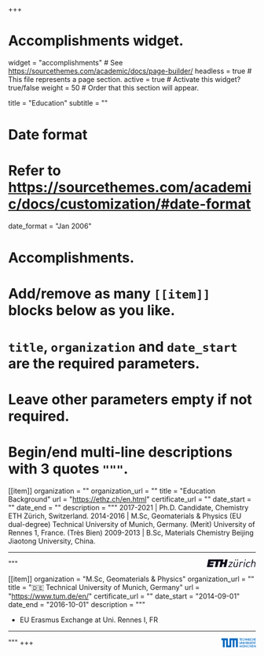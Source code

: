 +++
# Accomplishments widget.
widget = "accomplishments"  # See https://sourcethemes.com/academic/docs/page-builder/
headless = true  # This file represents a page section.
active = true  # Activate this widget? true/false
weight = 50  # Order that this section will appear.

title = "Education"
subtitle = ""

# Date format
#   Refer to https://sourcethemes.com/academic/docs/customization/#date-format
date_format = "Jan 2006"

# Accomplishments.
#   Add/remove as many `[[item]]` blocks below as you like.
#   `title`, `organization` and `date_start` are the required parameters.
#   Leave other parameters empty if not required.
#   Begin/end multi-line descriptions with 3 quotes `"""`.

[[item]]
  organization = ""
  organization_url = ""
  title = "Education Background"
  url = "https://ethz.ch/en.html"
  certificate_url = ""
  date_start = ""
  date_end = ""
  description = """
  2017-2021 | Ph.D. Candidate, Chemistry
  ETH Zürich, Switzerland.
  2014-2016 | M.Sc, Geomaterials & Physics (EU dual-degree)
  Technical University of Munich, Germany. (Merit)
  University of Rennes 1, France. (Très Bien)
  2009-2013 | B.Sc, Materials Chemistry
  Beijing Jiaotong University, China.

  ---  
 <img src="https://github.com/XuHongCN/academia/raw/master/static/img/eth.png" style="float:right" width="100px">

"""

[[item]]
  organization = "M.Sc, Geomaterials & Physics"
  organization_url = ""
  title = ":de: Technical University of Munich, Germany"
  url = "https://www.tum.de/en/"
  certificate_url = ""
  date_start = "2014-09-01"
  date_end = "2016-10-01"
  description = """
  * EU Erasmus Exchange at Uni. Rennes I, FR
  ---
 <img src="https://github.com/XuHongCN/academia/raw/master/static/img/tum.png" style="float:right" width="70px">
  """
+++
